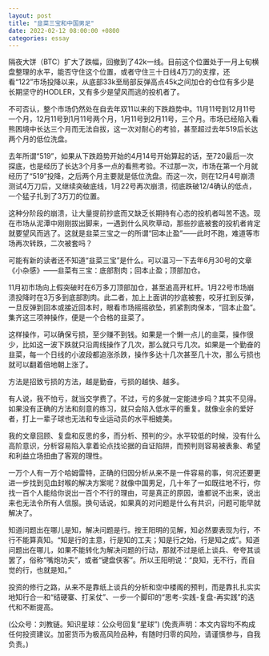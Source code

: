 ```yaml
---
layout: post
title: "韭菜三宝和中国男足"
date: 2022-02-12 08:00:00 +0800
categories: essay
---
```


隔夜大饼（BTC）扩大了跌幅，回撤到了42k一线。目前这个位置处于一月上旬横盘整理的水平，能否守住这个位置，或者守住三十日线4万刀的支撑，还看“122”市场投降以来，从底部33k至局部反弹高点45k之间加仓的仓位有多少是长期坚守的HODLER，又有多少是望风而逃的投机者了。

不可否认，整个市场仍然处在自去年双11以来的下跌趋势中。11月11号到12月11号一个月，12月11号到1月11号两个月，1月11号到2月11号，三个月。市场已经陷入看熊困境中长达三个月而无法自拔，这一次对耐心的考验，甚至超过去年519后长达两个月的低位洗盘。

去年所谓“519”，如果从下跌趋势开始的4月14号开始算起的话，至720最后一次探底，也是经历了长达3个月多一点的看熊考验。不过那一次，市场在第一个月就经历了“519”投降，之后两个月主要就是低位洗盘。而这一次，则在12月4号崩溃测试4万刀后，又继续突破底线，1月22号再次崩溃，彻底跌破12/4确认的低点，一个猛子扎到了3万刀的位置。

这种分阶段的崩溃，让大量提前抄底而又缺乏长期持有心态的投机者叫苦不迭。现在市场从泥潭中刚刚拔出脚来，一遇到什么风吹草动，那些抄底被套的投机者肯定就要望风而逃了。这就是韭菜三宝之一的所谓“回本止盈”——此时不跑，难道等市场再次转跌，二次被套吗？

可能有新的读者还不知道“韭菜三宝”是什么。可以温习一下去年6月30号的文章《小杂感》——韭菜有三宝：底部割肉；回本止盈；顶部加仓。

11月初市场向上假突破时在6万多刀顶部加仓，甚至追高开杠杆。1月22号市场崩溃投降时在3万多到底部割肉。此二者，加上上面讲的抄底被套，咬牙扛到反弹，一旦反弹到回本或接近回本时，眼看市场摇摇欲坠，抓紧割肉保本，“回本止盈”。集齐这三项神操作，便是一个合格的韭菜了。

这样操作，可以确保亏损，至少赚不到钱。如果是一个懒一点儿的韭菜，操作很少，比如这一波下跌就只沿周线操作了几次，那么就只亏几次。如果是一个勤奋的韭菜，每一个日线的小波段都追涨杀跌，操作多达十几次甚至几十次，那么亏损也就可以翻着倍地朝上涨了。

方法是招致亏损的方法，越是勤奋，亏损的越快、越多。

有人说，我不怕亏，就当交学费了。不过，亏的多就一定能进步吗？其实不见得。如果没有正确的方法和刻意的练习，就只会陷入低水平的重复。就像业余的爱好者，打上一辈子球也无法和专业运动员的水平相媲美。

我的文章回顾、复盘和反思的多，而分析、预判的少。水平较低的时候，没有什么高阶意识，分析容易陷入拿着论点找论据的自证陷阱，而预判则容易被表象、希望和利益立场扭曲了客观的理性。

一万个人有一万个哈姆雷特，正确的归因分析从来不是一件容易的事，何况还要更进一步找到见血封喉的解决方案呢？就像中国男足，几十年了一如既往地不行，你找一百个人能给你说出一百个不行的理由，可是真正的原因，谁都说不出来，说出来也无法令所有人信服。换句话说，如果真的对问题是什么有共识，问题可能早就解决了。

知道问题出在哪儿是知，解决问题是行。按王阳明的见解，知必然要表现为行，不行不能算真知。“知是行的主意，行是知的工夫；知是行之始，行是知之成”。知道问题出在哪儿，如果不能转化为解决问题的行动，那就不过是纸上谈兵、夸夸其谈罢了，俗称“嘴炮功夫”，或者“键盘侠客”。所以王阳明说：“良知，无不行，而自觉的行，也就是知。”

投资的修行之路，从来不是靠纸上谈兵的分析和空中楼阁的预判，而是靠扎扎实实地知行合一和“结硬寨、打呆仗”、一步一个脚印的“思考-实践-复盘-再实践”的迭代和不断提高。

(公众号：刘教链。知识星球：公众号回复“星球”)
(免责声明：本文内容均不构成任何投资建议。加密货币为极高风险品种，有随时归零的风险，请谨慎参与，自我负责。)